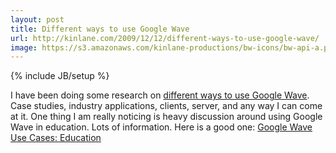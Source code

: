 ```yaml
---
layout: post
title: Different ways to use Google Wave
url: http://kinlane.com/2009/12/12/different-ways-to-use-google-wave/
image: https://s3.amazonaws.com/kinlane-productions/bw-icons/bw-api-a.png
---
```

{% include JB/setup %}
<p>
     I have been doing some research on <a href="http://www.waveapplications.net/">different ways to use Google Wave</a>. Case studies, industry applications, clients, server, and any way I can come at it. One thing I am really noticing is heavy discussion around using Google Wave in education. Lots of information. Here is a good one: <a href="http://www.readwriteweb.com/archives/google_wave_use_cases_education.php">Google Wave Use Cases: Education</a>
</p>
